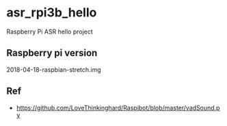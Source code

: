 # asr_rpi3b_hello
Raspberry Pi ASR hello project

## Raspberry pi version  
2018-04-18-raspbian-stretch.img  

## Ref  
* https://github.com/LoveThinkinghard/Raspibot/blob/master/vadSound.py  
